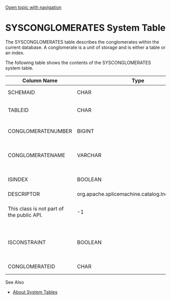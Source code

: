 [Open topic with navigation](../../../index.html#Shared/SQLReference/SystemTables/SysConglomerates.html)

<a href="" id="SystemTables.SysConglomerates"></a>[]()SYSCONGLOMERATES System Table
===================================================================================

The <span class="CodeFont">SYSCONGLOMERATES</span> table describes the conglomerates within the current database. A conglomerate is a unit of storage and is either a table or an index.

The following table shows the contents of the <span class="CodeFont">SYSCONGLOMERATES</span> system table.

| Column Name        | Type                                                                             | Length | Nullable | Contents                                                                           |
|--------------------|----------------------------------------------------------------------------------|--------|----------|------------------------------------------------------------------------------------|
| SCHEMAID           | CHAR                                                                             | 36     | NO       | Schema ID for the conglomerate                                                     |
| TABLEID            | CHAR                                                                             | 36     | NO       | Identifier for table (join with SYSTABLES.TABLEID)                                 |
| CONGLOMERATENUMBER | BIGINT                                                                           | 19     | NO       | Conglomerate ID for the conglomerate (heap or index)                               |
| CONGLOMERATENAME   | VARCHAR                                                                          | 128    | YES      | Index name, if conglomerate is an index, otherwise the table ID                    |
| ISINDEX            | BOOLEAN                                                                          | 1      | NO       | Whether or not conglomerate is an index                                            |
| DESCRIPTOR         | <span class="ItalicFont">org.apache.splicemachine.catalog.IndexDescriptor</span> 
                      This class is not part of the public API.                                         | -1     | YES      | System type describing the index                                                   |
| ISCONSTRAINT       | BOOLEAN                                                                          | 1      | YES      | Whether or not the conglomerate is a system-generated index enforcing a constraint |
| CONGLOMERATEID     | CHAR                                                                             | 36     | NO       | Unique identifier for the conglomerate                                             |

See Also

-   [About System Tables](Intro.SystemTables.html)

 


